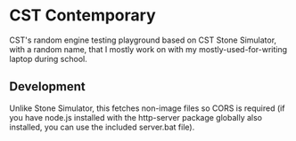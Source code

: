# CST Contemporary

CST's random engine testing playground based on CST Stone Simulator, with a random name, that I mostly work on with my mostly-used-for-writing laptop during school.

## Development

Unlike Stone Simulator, this fetches non-image files so CORS is required (if you have node.js installed with the http-server package globally also installed, you can use the included server.bat file).